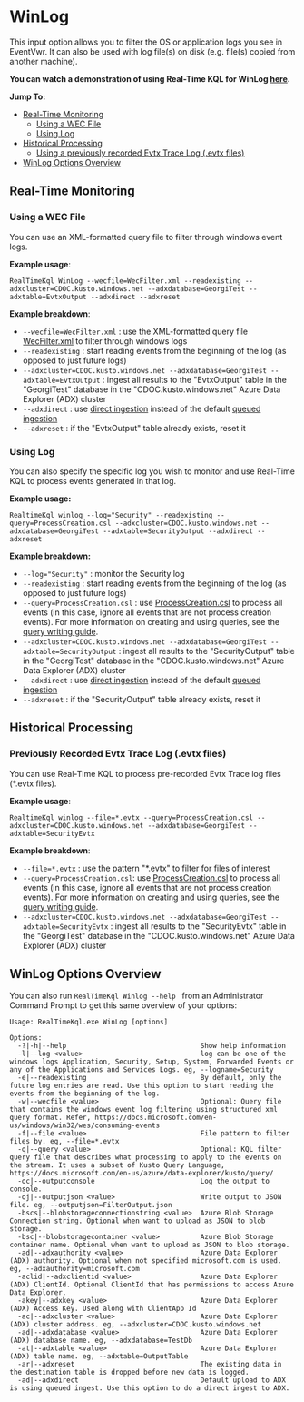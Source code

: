 # WinLog

This input option allows you to filter the OS or application logs you see in EventVwr. It can also be used with log file(s) on disk (e.g. file(s) copied from another machine). 

**You can watch a demonstration of using Real-Time KQL for WinLog [here](https://youtu.be/GoTSuWPrkig).**

**Jump To:**

* [Real-Time Monitoring](#RealTimeMonitoring)
  * [Using a WEC File](#UsingAWecFile)
  * [Using Log](#UsingLog) 
* [Historical Processing](#HistoricalProcessing)
  * [Using a previously recorded Evtx Trace Log (.evtx files)](#RecordedEvtx)
* [WinLog Options Overview](#WinLogOptionsOverview)



## <a id="RealTimeMonitoring"></a>Real-Time Monitoring

### <a id="UsingAWecFile"></a>Using a WEC File

You can use an XML-formatted query file to filter through windows event logs.

**Example usage**:

`RealTimeKql WinLog --wecfile=WecFilter.xml --readexisting --adxcluster=CDOC.kusto.windows.net --adxdatabase=GeorgiTest --adxtable=EvtxOutput --adxdirect --adxreset`

**Example breakdown**:

* `--wecfile=WecFilter.xml` : use the XML-formatted query file [WecFilter.xml](https://github.com/microsoft/KqlTools/blob/master/Source/RealTimeKql/WecFilter.xml) to filter through windows logs
*  `--readexisting` : start reading events from the beginning of the log (as opposed to just future logs)
* `--adxcluster=CDOC.kusto.windows.net --adxdatabase=GeorgiTest --adxtable=EvtxOutput` : ingest all results to the "EvtxOutput" table in the "GeorgiTest" database in the "CDOC.kusto.windows.net" Azure Data Explorer (ADX) cluster
* `--adxdirect` : use [direct ingestion](https://docs.microsoft.com/en-us/azure/data-explorer/kusto/api/netfx/about-kusto-ingest#direct-ingestion) instead of the default [queued ingestion](https://docs.microsoft.com/en-us/azure/data-explorer/kusto/api/netfx/about-kusto-ingest#queued-ingestion)
* `--adxreset` : if the "EvtxOutput" table already exists, reset it

### <a id="UsingLog"></a>Using Log

You can also specify the specific log you wish to monitor and use Real-Time KQL to process events generated in that log.

**Example usage:**

`RealtimeKql winlog --log="Security" --readexisting --query=ProcessCreation.csl --adxcluster=CDOC.kusto.windows.net --adxdatabase=GeorgiTest --adxtable=SecurityOutput --adxdirect --adxreset`

**Example breakdown:**

* `--log="Security"` : monitor the Security log
*  `--readexisting` : start reading events from the beginning of the log (as opposed to just future logs)
*  `--query=ProcessCreation.csl` : use [ProcessCreation.csl](../Source/RealTimeKql/ProcessCreation.csl) to process all events (in this case, ignore all events that are not process creation events). For more information on creating and using queries, see the [query writing guide](QueryGuide.md).
* `--adxcluster=CDOC.kusto.windows.net --adxdatabase=GeorgiTest --adxtable=SecurityOutput` : ingest all results to the "SecurityOutput" table in the "GeorgiTest" database in the "CDOC.kusto.windows.net" Azure Data Explorer (ADX) cluster
* `--adxdirect` : use [direct ingestion](https://docs.microsoft.com/en-us/azure/data-explorer/kusto/api/netfx/about-kusto-ingest#direct-ingestion) instead of the default [queued ingestion](https://docs.microsoft.com/en-us/azure/data-explorer/kusto/api/netfx/about-kusto-ingest#queued-ingestion)
* `--adxreset` : if the "SecurityOutput" table already exists, reset it



## <a id="HistoricalProcessing"></a>Historical Processing

### <a id="RecordedEvtx"></a>Previously Recorded Evtx Trace Log (.evtx files)

You can use Real-Time KQL to process pre-recorded Evtx Trace log files (*.evtx files).

**Example usage**:

`RealtimeKql winlog --file=*.evtx --query=ProcessCreation.csl --adxcluster=CDOC.kusto.windows.net --adxdatabase=GeorgiTest --adxtable=SecurityEvtx`

**Example breakdown**:

* `--file=*.evtx` : use the pattern "*.evtx" to filter for files of interest
* `--query=ProcessCreation.csl`: use [ProcessCreation.csl](../Source/RealTimeKql/ProcessCreation.csl) to process all events (in this case, ignore all events that are not process creation events). For more information on creating and using queries, see the [query writing guide](QueryGuide.md).
* `--adxcluster=CDOC.kusto.windows.net --adxdatabase=GeorgiTest --adxtable=SecurityEvtx` : ingest all results to the "SecurityEvtx" table in the "GeorgiTest" database in the "CDOC.kusto.windows.net" Azure Data Explorer (ADX) cluster



## <a id="WinLogOptionsOverview"></a>WinLog Options Overview

You can also run `RealTimeKql Winlog --help ` from an Administrator Command Prompt to get this same overview of your options:

```
Usage: RealTimeKql.exe WinLog [options]

Options:
  -?|-h|--help                                 Show help information
  -l|--log <value>                             log can be one of the windows logs Application, Security, Setup, System, Forwarded Events or any of the Applications and Services Logs. eg, --logname=Security
  -e|--readexisting                            By default, only the future log entries are read. Use this option to start reading the events from the beginning of the log.
  -w|--wecfile <value>                         Optional: Query file that contains the windows event log filtering using structured xml query format. Refer, https://docs.microsoft.com/en-us/windows/win32/wes/consuming-events
  -f|--file <value>                            File pattern to filter files by. eg, --file=*.evtx
  -q|--query <value>                           Optional: KQL filter query file that describes what processing to apply to the events on the stream. It uses a subset of Kusto Query Language, https://docs.microsoft.com/en-us/azure/data-explorer/kusto/query/
  -oc|--outputconsole                          Log the output to console.
  -oj|--outputjson <value>                     Write output to JSON file. eg, --outputjson=FilterOutput.json
  -bscs|--blobstorageconnectionstring <value>  Azure Blob Storage Connection string. Optional when want to upload as JSON to blob storage.
  -bsc|--blobstoragecontainer <value>          Azure Blob Storage container name. Optional when want to upload as JSON to blob storage.
  -ad|--adxauthority <value>                   Azure Data Explorer (ADX) authority. Optional when not specified microsoft.com is used. eg, --adxauthority=microsoft.com
  -aclid|--adxclientid <value>                 Azure Data Explorer (ADX) ClientId. Optional ClientId that has permissions to access Azure Data Explorer.
  -akey|--adxkey <value>                       Azure Data Explorer (ADX) Access Key. Used along with ClientApp Id
  -ac|--adxcluster <value>                     Azure Data Explorer (ADX) cluster address. eg, --adxcluster=CDOC.kusto.windows.net
  -ad|--adxdatabase <value>                    Azure Data Explorer (ADX) database name. eg, --adxdatabase=TestDb
  -at|--adxtable <value>                       Azure Data Explorer (ADX) table name. eg, --adxtable=OutputTable
  -ar|--adxreset                               The existing data in the destination table is dropped before new data is logged.
  -ad|--adxdirect                              Default upload to ADX is using queued ingest. Use this option to do a direct ingest to ADX.
```